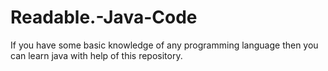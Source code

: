 # Readable.-Java-Code
If you have some basic knowledge of any programming language then you can learn java with help of this repository.
